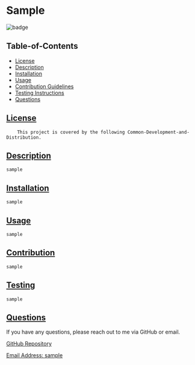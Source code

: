 # Sample

![badge](https://img.shields.io/badge/license-Common-Development-and-Distribution-green)

## Table-of-Contents

* [License](#license)
* [Description](#description)
* [Installation](#installation)
* [Usage](#usage)
* [Contribution Guidelines](#contribution)
* [Testing Instructions](#testing)
* [Questions](#questions)

## [License](#table-of-contents)

        This project is covered by the following Common-Development-and-Distribution.
        

## [Description](#table-of-contents)

    sample
    
## [Installation](#table-of-contents)

    sample

## [Usage](#table-of-contents)

    sample

## [Contribution](#table-of-contents)

    sample

## [Testing](#table-of-contents)

    sample

## [Questions](#table-of-contents)

If you have any questions, please reach out to me via GitHub or email.

   [GitHub Repository](https://github.com/sample)

   [Email Address: sample](mailto:sample)
